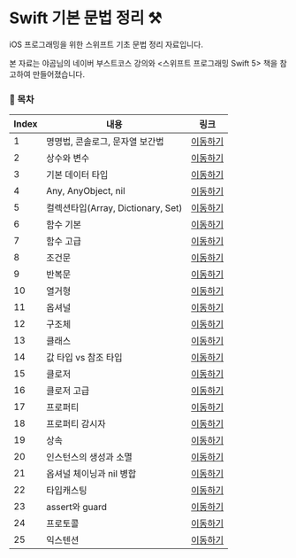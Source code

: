 # Swift 기본 문법 정리 ⚒

iOS 프로그래밍을 위한 스위프트 기초 문법 정리 자료입니다.

본 자료는 야곰님의 네이버 부스트코스 강의와 <스위프트 프로그래밍 Swift 5> 책을 참고하여 만들어졌습니다.

### 📖 목차
| Index |    내용   |  링크 | 
| ----     | ---- | ---- | 
|  1 |   명명법, 콘솔로그, 문자열 보간법 | [이동하기](https://github.com/jane1choi/swift_basic/blob/main/readme/1.md)  | 
|  2 |   상수와 변수 | [이동하기](https://github.com/jane1choi/swift_basic/blob/main/readme/2.md)  | 
|  3 |   기본 데이터 타입 | [이동하기](https://github.com/jane1choi/swift_basic/blob/main/readme/3.md)  | 
|  4 |   Any, AnyObject, nil | [이동하기](https://github.com/jane1choi/swift_basic/blob/main/readme/4.md)  | 
|  5 |   컬렉션타입(Array, Dictionary, Set) | [이동하기](https://github.com/jane1choi/swift_basic/blob/main/readme/5.md)  | 
|  6 |   함수 기본 | [이동하기](https://github.com/jane1choi/swift_basic/blob/main/readme/6.md)  | 
|  7 |   함수 고급 | [이동하기](https://github.com/jane1choi/swift_basic/blob/main/readme/7.md)  | 
|  8 |   조건문 | [이동하기](https://github.com/jane1choi/swift_basic/blob/main/readme/8.md)  | 
|  9 |   반복문 | [이동하기](https://github.com/jane1choi/swift_basic/blob/main/readme/9.md)  |
| 10 |   열거형 | [이동하기](https://github.com/jane1choi/swift_basic/blob/main/readme/10.md)  |
| 11 |   옵셔널 | [이동하기](https://github.com/jane1choi/swift_basic/blob/main/readme/11.md)  | 
| 12 |   구조체 | [이동하기](https://github.com/jane1choi/swift_basic/blob/main/readme/12.md)  |
| 13 |   클래스 | [이동하기](https://github.com/jane1choi/swift_basic/blob/main/readme/13.md)  |
| 14 |   값 타입 vs 참조 타입 | [이동하기](https://github.com/jane1choi/swift_basic/blob/main/readme/14.md)  |
| 15 |   클로저 | [이동하기](https://github.com/jane1choi/swift_basic/blob/main/readme/15.md)  |
| 16 |   클로저 고급 | [이동하기](https://github.com/jane1choi/swift_basic/blob/main/readme/16.md)  |
| 17 |   프로퍼티 | [이동하기](https://github.com/jane1choi/swift_basic/blob/main/readme/17.md)  |
| 18 |   프로퍼티 감시자 | [이동하기](https://github.com/jane1choi/swift_basic/blob/main/readme/18.md)  |
| 19 |   상속 | [이동하기](https://github.com/jane1choi/swift_basic/blob/main/readme/18.md)  |
| 20 |   인스턴스의 생성과 소멸 | [이동하기](https://github.com/jane1choi/swift_basic/blob/main/readme/11.md)  |
| 21 |   옵셔널 체이닝과 nil 병합 | [이동하기](https://github.com/jane1choi/swift_basic/blob/main/readme/11.md)  |
| 22 |   타입캐스팅 | [이동하기](https://github.com/jane1choi/swift_basic/blob/main/readme/11.md)  |
| 23 |   assert와 guard | [이동하기](https://github.com/jane1choi/swift_basic/blob/main/readme/11.md)  |
| 24 |   프로토콜 | [이동하기](https://github.com/jane1choi/swift_basic/blob/main/readme/11.md)  |
| 25 |   익스텐션 | [이동하기](https://github.com/jane1choi/swift_basic/blob/main/readme/11.md)  |

